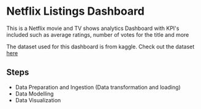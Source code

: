 # Netflix Listings Dashboard

This is a Netflix movie and TV shows analytics Dashboard with KPI's included such as average ratings, number of votes for the title and more

The dataset used for this dashboard is from kaggle.
Check out the dataset [here](https://www.kaggle.com/datasets/snehaanbhawal/netflix-tv-shows-and-movie-list)


## Steps 

- Data Preparation and Ingestion (Data transformation and loading)
- Data Modelling
- Data Visualization



